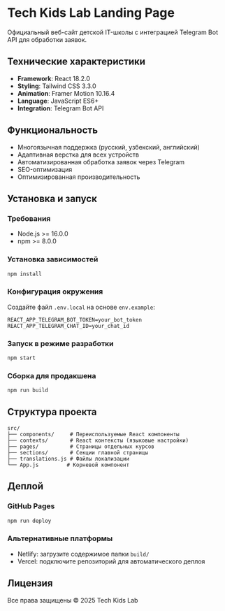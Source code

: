 # Tech Kids Lab Landing Page

Официальный веб-сайт детской IT-школы с интеграцией Telegram Bot API для обработки заявок.

## Технические характеристики

- **Framework**: React 18.2.0
- **Styling**: Tailwind CSS 3.3.0
- **Animation**: Framer Motion 10.16.4
- **Language**: JavaScript ES6+
- **Integration**: Telegram Bot API

## Функциональность

- Многоязычная поддержка (русский, узбекский, английский)
- Адаптивная верстка для всех устройств
- Автоматизированная обработка заявок через Telegram
- SEO-оптимизация
- Оптимизированная производительность

## Установка и запуск

### Требования
- Node.js >= 16.0.0
- npm >= 8.0.0

### Установка зависимостей
```bash
npm install
```

### Конфигурация окружения
Создайте файл `.env.local` на основе `env.example`:
```
REACT_APP_TELEGRAM_BOT_TOKEN=your_bot_token
REACT_APP_TELEGRAM_CHAT_ID=your_chat_id
```

### Запуск в режиме разработки
```bash
npm start
```

### Сборка для продакшена
```bash
npm run build
```

## Структура проекта

```
src/
├── components/     # Переиспользуемые React компоненты
├── contexts/       # React контексты (языковые настройки)
├── pages/          # Страницы отдельных курсов
├── sections/       # Секции главной страницы
├── translations.js # Файлы локализации
└── App.js         # Корневой компонент
```

## Деплой

### GitHub Pages
```bash
npm run deploy
```

### Альтернативные платформы
- Netlify: загрузите содержимое папки `build/`
- Vercel: подключите репозиторий для автоматического деплоя

## Лицензия

Все права защищены © 2025 Tech Kids Lab